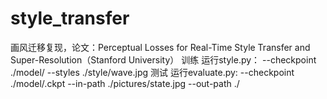 # style_transfer
画风迁移复现，论文：Perceptual Losses for Real-Time Style Transfer and Super-Resolution（Stanford University）
训练  运行style.py：     --checkpoint ./model/ --styles ./style/wave.jpg
测试  运行evaluate.py:   --checkpoint ./model/.ckpt  --in-path ./pictures/state.jpg --out-path ./
